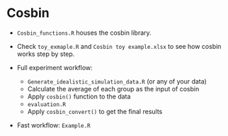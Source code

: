 # Cosbin

- `Cosbin_functions.R` houses the cosbin library.
- Check `toy_exmaple.R` and `Cosbin toy example.xlsx` to see how cosbin works step by step.

- Full experiment workflow:
  - `Generate_idealistic_simulation_data.R` (or any of your data) 
  - Calculate the average of each group as the input of cosbin
  - Apply `cosbin()` function to the data
  - `evaluation.R` 
  - Apply `cosbin_convert()` to get the final results

- Fast workflow:
`Example.R`
